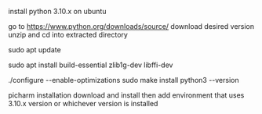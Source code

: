 install python 3.10.x on ubuntu

go to https://www.python.org/downloads/source/
download desired version
unzip and cd into extracted directory

sudo apt update

sudo apt install build-essential zlib1g-dev libffi-dev

./configure --enable-optimizations
sudo make install
python3 --version

picharm installation
download and install
then add environment that uses 3.10.x version or whichever version is installed